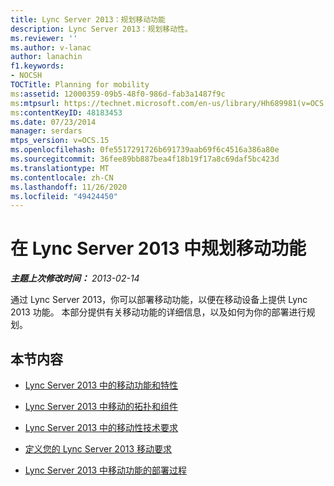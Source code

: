 ```yaml
---
title: Lync Server 2013：规划移动功能
description: Lync Server 2013：规划移动性。
ms.reviewer: ''
ms.author: v-lanac
author: lanachin
f1.keywords:
- NOCSH
TOCTitle: Planning for mobility
ms:assetid: 12000359-09b5-48f0-986d-fab3a1487f9c
ms:mtpsurl: https://technet.microsoft.com/en-us/library/Hh689981(v=OCS.15)
ms:contentKeyID: 48183453
ms.date: 07/23/2014
manager: serdars
mtps_version: v=OCS.15
ms.openlocfilehash: 0fe5517291726b691739aab69f6c4516a386a80e
ms.sourcegitcommit: 36fee89bb887bea4f18b19f17a8c69daf5bc423d
ms.translationtype: MT
ms.contentlocale: zh-CN
ms.lasthandoff: 11/26/2020
ms.locfileid: "49424450"
---
```

# <a name="planning-for-mobility-in-lync-server-2013"></a>在 Lync Server 2013 中规划移动功能

<div data-xmlns="http://www.w3.org/1999/xhtml">

<div class="topic" data-xmlns="http://www.w3.org/1999/xhtml" data-msxsl="urn:schemas-microsoft-com:xslt" data-cs="https://msdn.microsoft.com/">

<div data-asp="https://msdn2.microsoft.com/asp">



</div>

<div id="mainSection">

<div id="mainBody">

<span> </span>

_**主题上次修改时间：** 2013-02-14_

通过 Lync Server 2013，你可以部署移动功能，以便在移动设备上提供 Lync 2013 功能。 本部分提供有关移动功能的详细信息，以及如何为你的部署进行规划。

<div>

## <a name="in-this-section"></a>本节内容

  - [Lync Server 2013 中的移动功能和特性](lync-server-2013-mobility-features-and-capabilities.md)

  - [Lync Server 2013 中移动的拓扑和组件](lync-server-2013-topologies-and-components-for-mobility.md)

  - [Lync Server 2013 中的移动性技术要求](lync-server-2013-technical-requirements-for-mobility.md)

  - [定义您的 Lync Server 2013 移动要求](lync-server-2013-defining-your-mobility-requirements.md)

  - [Lync Server 2013 中移动功能的部署过程](lync-server-2013-deployment-process-for-mobility.md)

</div>

</div>

<span> </span>

</div>

</div>

</div>

